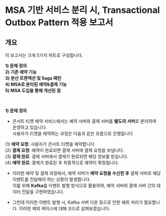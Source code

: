 
# MSA 기반 서비스 분리 시, Transactional Outbox Pattern 적용 보고서 

## 개요

이 보고서는 크게 5가지 파트로 구성됩니다.
  
**1) 문제 정의** <br>
**2) 기존 예약 기능** <br>
**3) 분산 트랜잭션 및 Saga 패턴** <br>
**4) MSA로 분리된 예약&결제 기능** <br>
**5) MSA 도입을 통해 개선된 점** <br> 


<br> 


**1) 문제 정의**
- 콘서트 티켓 예약 서비스에서는 예약 서버와 결제 서버를 **별도의 서버**로 분리하여 운영하고 있습니다. <br>
  사용자가 티켓을 예약하는 과정은 다음과 같은 흐름으로 진행됩니다 <br> 

(1) **예약 요청**: 사용자가 콘서트 티켓을 예약합니다. <br> 
(2) **결제 요청**: 예약이 완료되면 결제 서버에 결제 요청을 보냅니다. <br>
(3) **결제 완료**: 결제 서버에서 결제가 완료되면 해당 정보를 받습니다. <br>
(4) **예약 완료**: 결제가 완료된 후 최종적으로 예약이 확정됩니다. <br> 

- 이러한 예약 및 결제 과정에서, 예약 서버가 **예약 요청을 수신한 후** 결제 서버로 해당 이벤트를 전달해야 하는 상황이 발생합니다. <br>
  이를 위해 **Kafka**를 이벤트 발행 방식으로 활용하여, 예약 서버와 결제 서버 간의 데이터 전달을 구현하였습니다. <br>


- 그런데 이러한 이벤트 발행 시, Kafka 서버 다운 등으로 인한 예외 처리가 필요합니다.
  이러한 예외 케이스에 대해 코드로 살펴보겠습니다.


  ```





  ```
